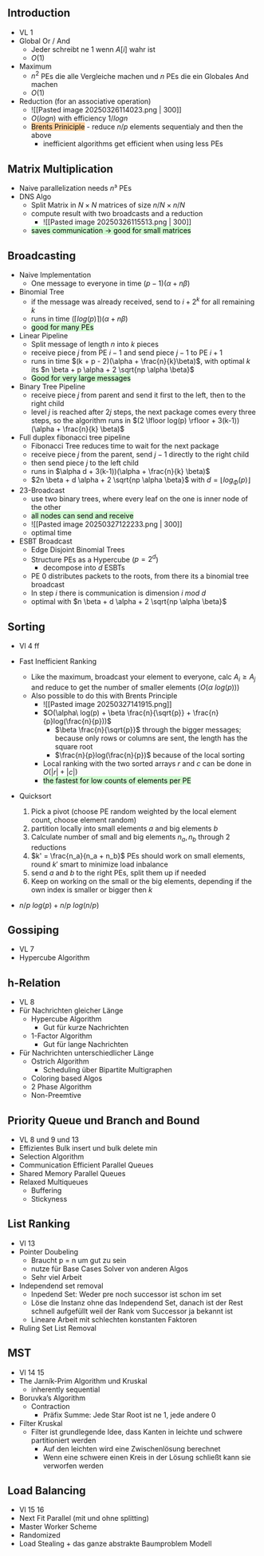 ## Introduction

- VL 1
- Global Or / And
	- Jeder schreibt ne 1 wenn $A[i]$ wahr ist
	- $O(1)$
- Maximum
	- $n^2$ PEs die alle Vergleiche machen und $n$ PEs die ein Globales And machen
	- $O(1)$
- Reduction (for an associative operation)
	- ![[Pasted image 20250326114023.png | 300]]
	- $O(log n)$ with efficiency $1 / log n$
	- <mark style="background: #FFB86CA6;">Brents Priniciple</mark> - reduce $n/p$ elements sequentialy and then the above
		- inefficient algorithms get efficient when using less PEs

##  Matrix Multiplication

- Naive parallelization needs $n³$ PEs
- DNS Algo 
	- Split Matrix in $N \times N$ matrices of size $n/N \times n/N$
	- compute result with two broadcasts and a reduction
		- ![[Pasted image 20250326115513.png | 300]]
	- <mark style="background: #BBFABBA6;">saves communication -> good for small matrices</mark>

## Broadcasting

- Naive Implementation
	- One message to everyone in time $(p-1)(\alpha + n \beta)$
- Binomial Tree 
	- if the message was already received, send to $i + 2^k$ for all remaining $k$
	- runs in time $(\lceil log(p) \rceil)(\alpha + n \beta)$
	- <mark style="background: #BBFABBA6;">good for many PEs</mark>
- Linear Pipeline
	- Split message of length $n$ into $k$ pieces
	- receive piece $j$ from PE $i-1$ and send piece $j-1$ to PE $i+1$
	- runs in time $(k + p - 2)(\alpha + \frac{n}{k}\beta)$, with optimal $k$ its $n \beta + p \alpha + 2 \sqrt{np \alpha \beta}$
	- <mark style="background: #BBFABBA6;">Good for very large messages</mark>
- Binary Tree Pipeline
	- receive piece $j$ from parent and send it first to the left, then to the right child
	- level $j$ is reached after $2j$ steps, the next package comes every three steps, so the algorithm runs in $(2 \lfloor log(p) \rfloor + 3(k-1))(\alpha + \frac{n}{k} \beta)$
- Full duplex fibonacci tree pipeline
	- Fibonacci Tree reduces time to wait for the next package
	- receive piece $j$ from the parent, send $j-1$ directly to the right child
	- then send piece $j$ to the left child
	- runs in $\alpha d + 3(k-1))(\alpha + \frac{n}{k} \beta)$
	- $2n \beta + d \alpha + 2 \sqrt{np \alpha \beta}$ with $d = \lfloor log_\Phi(p) \rfloor$
- 23-Broadcast
	- use two binary trees, where every leaf on the one is inner node of the other
	- <mark style="background: #BBFABBA6;">all nodes can send and receive</mark>
	- ![[Pasted image 20250327122233.png | 300]]
	- optimal time
- ESBT Broadcast
	- Edge Disjoint Binomial Trees
	- Structure PEs as a Hypercube ($p = 2^d$)
		- decompose into $d$ ESBTs
	- PE $0$ distributes packets to the roots, from there its a binomial tree broadcast
	- In step $i$ there is communication is dimension $i\ mod\ d$
	- optimal with $n \beta + d \alpha + 2 \sqrt{np \alpha \beta}$
## Sorting

- Vl 4 ff
- Fast Inefficient Ranking
	- Like the maximum, broadcast your element to everyone, calc $A_i \geq A_j$ and reduce to get the number of smaller elements ($O(\alpha\ log(p))$)
	- Also possible to do this with Brents Principle
		- ![[Pasted image 20250327141915.png]]
		- $O(\alpha\ log(p) + \beta \frac{n}{\sqrt{p}} + \frac{n}{p}log(\frac{n}{p}))$ 
			- $\beta \frac{n}{\sqrt{p}}$ through the bigger messages; because only rows or columns are sent, the length has the square root
			- $\frac{n}{p}log(\frac{n}{p})$ because of the local sorting
		- Local ranking with the two sorted arrays $r$ and $c$ can be done in $O(|r| + |c|)$
		- <mark style="background: #BBFABBA6;">the fastest for low counts of elements per PE</mark>
- Quicksort
	1. Pick a pivot (choose PE random weighted by the local element count, choose element random)
	2. partition locally into small elements $a$ and big elements $b$
	3. Calculate number of small and big elements $n_a, n_b$ through 2 reductions
	4. $k' = \frac{n_a}{n_a + n_b}$ PEs should work on small elements, round $k'$ smart to minimize load inbalance
	5. send $a$ and $b$ to the right PEs, split them up if needed
	6. Keep on working on the small or the big elements, depending if the own index is smaller or bigger then $k$

- $n/p\ log(p) + n/p\ log (n/p)$
## Gossiping

- VL 7
- Hypercube Algorithm

## h-Relation

- VL 8
- Für Nachrichten gleicher Länge
	- Hypercube Algorithm
		- Gut für kurze Nachrichten
	- 1-Factor Algorithm
		- Gut für lange Nachrichten
- Für Nachrichten unterschiedlicher Länge
	- Ostrich Algorithm
		- Scheduling über Bipartite Multigraphen
	- Coloring based Algos
	- 2 Phase Algorithm
	- Non-Preemtive

## Priority Queue und Branch and Bound

- VL 8 und 9 und 13
- Effizientes Bulk insert und bulk delete min
- Selection Algorithm
- Communication Efficient Parallel Queues
- Shared Memory Parallel Queues
- Relaxed Multiqueues
	- Buffering
	- Stickyness

## List Ranking

- Vl 13
- Pointer Doubeling
	- Braucht p = n um gut zu sein 
	- nutze für Base Cases Solver von anderen Algos
	- Sehr viel Arbeit
- Independend set removal
	- Inpedend Set: Weder pre noch successor ist schon im set
	- Löse die Instanz ohne das Independend Set, danach ist der Rest schnell aufgefüllt weil der Rank vom Successor ja bekannt ist
	- Lineare Arbeit mit schlechten konstanten Faktoren
- Ruling Set List Removal

## MST

- Vl 14 15
- The Jarník-Prim Algorithm und Kruskal
	- inherently sequential
- Boruvka’s Algorithm
	- Contraction
		- Präfix Summe: Jede Star Root ist ne 1, jede andere 0 
- Filter Kruskal
	- Filter ist grundlegende Idee, dass Kanten in leichte und schwere partitioniert werden
		- Auf den leichten wird eine Zwischenlösung berechnet
		- Wenn eine schwere einen Kreis in der Lösung schließt kann sie verworfen werden

## Load Balancing

- Vl 15 16
- Next Fit Parallel (mit und ohne splitting)
- Master Worker Scheme
- Randomized
- Load Stealing + das ganze abstrakte Baumproblem Modell